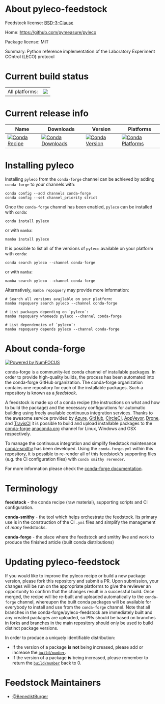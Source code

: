 About pyleco-feedstock
======================

Feedstock license: [BSD-3-Clause](https://github.com/conda-forge/pyleco-feedstock/blob/main/LICENSE.txt)

Home: https://github.com/pymeasure/pyleco

Package license: MIT

Summary: Python reference implementation of the Laboratory Experiment COntrol (LECO) protocol

Current build status
====================


<table><tr><td>All platforms:</td>
    <td>
      <a href="https://dev.azure.com/conda-forge/feedstock-builds/_build/latest?definitionId=22368&branchName=main">
        <img src="https://dev.azure.com/conda-forge/feedstock-builds/_apis/build/status/pyleco-feedstock?branchName=main">
      </a>
    </td>
  </tr>
</table>

Current release info
====================

| Name | Downloads | Version | Platforms |
| --- | --- | --- | --- |
| [![Conda Recipe](https://img.shields.io/badge/recipe-pyleco-green.svg)](https://anaconda.org/conda-forge/pyleco) | [![Conda Downloads](https://img.shields.io/conda/dn/conda-forge/pyleco.svg)](https://anaconda.org/conda-forge/pyleco) | [![Conda Version](https://img.shields.io/conda/vn/conda-forge/pyleco.svg)](https://anaconda.org/conda-forge/pyleco) | [![Conda Platforms](https://img.shields.io/conda/pn/conda-forge/pyleco.svg)](https://anaconda.org/conda-forge/pyleco) |

Installing pyleco
=================

Installing `pyleco` from the `conda-forge` channel can be achieved by adding `conda-forge` to your channels with:

```
conda config --add channels conda-forge
conda config --set channel_priority strict
```

Once the `conda-forge` channel has been enabled, `pyleco` can be installed with `conda`:

```
conda install pyleco
```

or with `mamba`:

```
mamba install pyleco
```

It is possible to list all of the versions of `pyleco` available on your platform with `conda`:

```
conda search pyleco --channel conda-forge
```

or with `mamba`:

```
mamba search pyleco --channel conda-forge
```

Alternatively, `mamba repoquery` may provide more information:

```
# Search all versions available on your platform:
mamba repoquery search pyleco --channel conda-forge

# List packages depending on `pyleco`:
mamba repoquery whoneeds pyleco --channel conda-forge

# List dependencies of `pyleco`:
mamba repoquery depends pyleco --channel conda-forge
```


About conda-forge
=================

[![Powered by
NumFOCUS](https://img.shields.io/badge/powered%20by-NumFOCUS-orange.svg?style=flat&colorA=E1523D&colorB=007D8A)](https://numfocus.org)

conda-forge is a community-led conda channel of installable packages.
In order to provide high-quality builds, the process has been automated into the
conda-forge GitHub organization. The conda-forge organization contains one repository
for each of the installable packages. Such a repository is known as a *feedstock*.

A feedstock is made up of a conda recipe (the instructions on what and how to build
the package) and the necessary configurations for automatic building using freely
available continuous integration services. Thanks to the awesome service provided by
[Azure](https://azure.microsoft.com/en-us/services/devops/), [GitHub](https://github.com/),
[CircleCI](https://circleci.com/), [AppVeyor](https://www.appveyor.com/),
[Drone](https://cloud.drone.io/welcome), and [TravisCI](https://travis-ci.com/)
it is possible to build and upload installable packages to the
[conda-forge](https://anaconda.org/conda-forge) [anaconda.org](https://anaconda.org/)
channel for Linux, Windows and OSX respectively.

To manage the continuous integration and simplify feedstock maintenance
[conda-smithy](https://github.com/conda-forge/conda-smithy) has been developed.
Using the ``conda-forge.yml`` within this repository, it is possible to re-render all of
this feedstock's supporting files (e.g. the CI configuration files) with ``conda smithy rerender``.

For more information please check the [conda-forge documentation](https://conda-forge.org/docs/).

Terminology
===========

**feedstock** - the conda recipe (raw material), supporting scripts and CI configuration.

**conda-smithy** - the tool which helps orchestrate the feedstock.
                   Its primary use is in the construction of the CI ``.yml`` files
                   and simplify the management of *many* feedstocks.

**conda-forge** - the place where the feedstock and smithy live and work to
                  produce the finished article (built conda distributions)


Updating pyleco-feedstock
=========================

If you would like to improve the pyleco recipe or build a new
package version, please fork this repository and submit a PR. Upon submission,
your changes will be run on the appropriate platforms to give the reviewer an
opportunity to confirm that the changes result in a successful build. Once
merged, the recipe will be re-built and uploaded automatically to the
`conda-forge` channel, whereupon the built conda packages will be available for
everybody to install and use from the `conda-forge` channel.
Note that all branches in the conda-forge/pyleco-feedstock are
immediately built and any created packages are uploaded, so PRs should be based
on branches in forks and branches in the main repository should only be used to
build distinct package versions.

In order to produce a uniquely identifiable distribution:
 * If the version of a package **is not** being increased, please add or increase
   the [``build/number``](https://docs.conda.io/projects/conda-build/en/latest/resources/define-metadata.html#build-number-and-string).
 * If the version of a package **is** being increased, please remember to return
   the [``build/number``](https://docs.conda.io/projects/conda-build/en/latest/resources/define-metadata.html#build-number-and-string)
   back to 0.

Feedstock Maintainers
=====================

* [@BenediktBurger](https://github.com/BenediktBurger/)

